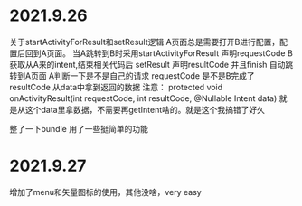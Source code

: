 # 2021.9.26
关于startActivityForResult和setResult逻辑
A页面总是需要打开B进行配置，配置后回到A页面。
当A跳转到B时采用startActivityForResult 声明requestCode
B 获取从A来的intent,结束相关代码后 setResult 声明resultCode 并且finish 自动跳转到A页面
A判断一下是不是自己的请求 requestCode  是不是B完成了resultCode 从data中拿到返回的数据
注意：
protected void onActivityResult(int requestCode, int resultCode, @Nullable Intent data) 
就是从这个data里拿数据，不需要再getIntent啥的。就是这个我搞错了好久

整了一下bundle 用了一些挺简单的功能



# 2021.9.27
增加了menu和矢量图标的使用，其他没啥，very easy

